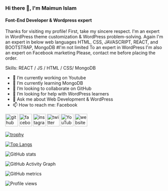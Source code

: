 

### Hi there 👋, I'm Maimun Islam
####  Font-End Developer & Wordpress expert
 

Thanks for visiting my profile! First, take my sincere respect. I'm an expert in WordPress theme customization & WordPress problem-solving. Again I'm an expert in below web languages HTML, CSS, JAVASCRIPT, REACT, and BOOTSTRAP, MongoDB #I'm not limited To an expert in WordPress I'm also an expert on Facebook marketing Please, contact me before placing the order.

Skills: REACT / JS / HTML / CSS/ MongoDB

- 🔭 I’m currently working on Youtube  
- 🌱 I’m currently learning MongoDB
- 👯 I’m looking to collaborate on GitHub 
- 🤔 I’m looking for help with WordPress learners 
- 💬 Ask me about Web Development & WordPress 
- 📫 How to reach me: Facebook 


[<img src='https://cdn.jsdelivr.net/npm/simple-icons@3.0.1/icons/github.svg' alt='github' height='40'>](https://github.com/Maimun54)  [<img src='https://cdn.jsdelivr.net/npm/simple-icons@3.0.1/icons/facebook.svg' alt='facebook' height='40'>](https://www.facebook.com/maimun407)  [<img src='https://cdn.jsdelivr.net/npm/simple-icons@3.0.1/icons/instagram.svg' alt='instagram' height='40'>](https://www.instagram.com/maimun407/)  [<img src='https://cdn.jsdelivr.net/npm/simple-icons@3.0.1/icons/twitter.svg' alt='twitter' height='40'>](https://twitter.com/Maimun54)  [<img src='https://cdn.jsdelivr.net/npm/simple-icons@3.0.1/icons/youtube.svg' alt='YouTube' height='40'>](https://www.youtube.com/channel/maimun407)  [<img src='https://cdn.jsdelivr.net/npm/simple-icons@3.0.1/icons/icloud.svg' alt='website' height='40'>](www.maimunmn.xyz)  

[![trophy](https://github-profile-trophy.vercel.app/?username=Maimun54)](https://github.com/ryo-ma/github-profile-trophy)

[![Top Langs](https://github-readme-stats.vercel.app/api/top-langs/?username=Maimun54)](https://github.com/anuraghazra/github-readme-stats)

![GitHub stats](https://github-readme-stats.vercel.app/api?username=Maimun54&show_icons=true)  

![GitHub Activity Graph](https://activity-graph.herokuapp.com/graph?username=Maimun54)  

![GitHub metrics](https://metrics.lecoq.io/Maimun54)  

![Profile views](https://gpvc.arturio.dev/Maimun54)  

